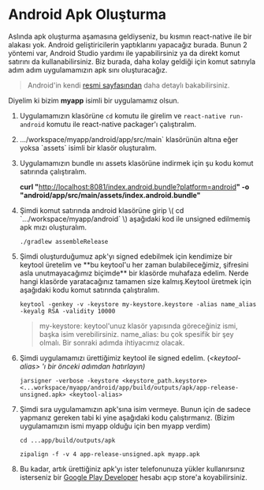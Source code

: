 # Android Apk Oluşturma

Aslında apk oluşturma aşamasına geldiyseniz, bu kısmın react-native ile bir alakası yok. Android geliştiricilerin yaptıklarını yapacağız burada. Bunun 2 yöntemi var, Android Studio yardımı ile yapabilirsiniz ya da direkt komut satırını da kullanabilirsiniz. Biz burada, daha kolay geldiği için komut satırıyla adım adım uygulamamızın apk sını oluşturacağız.

> Android'in kendi [resmi sayfasından](https://developer.android.com/studio/publish/app-signing.html) daha detaylı bakabilirsiniz.

Diyelim ki bizim **myapp** isimli bir uygulamamız olsun.

1. Uygulamamızın klasörüne `cd` komutu ile girelim ve `react-native run-android` komutu ile react-native packager'ı çalıştıralım.
2. .../workspace/myapp/android/app/src/main\` klasörünün altına eğer yoksa \`assets\` isimli bir klasör oluşturalım.
3. Uygulamamızın bundle ını assets klasörüne indirmek için şu kodu komut satırında çalıştıralım.

   **curl "**[http://localhost:8081/index.android.bundle?platform=android](http://localhost:8081/index.android.bundle?platform=android)**" -o "android/app/src/main/assets/index.android.bundle"**

4. Şimdi komut satırında android klasörüne girip \\( cd \`.../workspace/myapp/android\` \\) aşağıdaki kod ile unsigned edilmemiş apk mızı oluşturalım.

   `./gradlew assembleRelease`

5. Şimdi oluşturduğumuz apk'yı signed edebilmek için kendimize bir keytool üretelim ve \*\*bu keytool'u her zaman bulabileceğimiz, şifresini asla unutmayacağımız biçimde\*\* bir klasörde muhafaza edelim. Nerde hangi klasörde yaratacağınız tamamen size kalmış.Keytool üretmek için aşağıdaki kodu komut satırında çalıştıralım.

   `keytool -genkey -v -keystore my-keystore.keystore -alias name_alias -keyalg RSA -validity 10000`

   > my-keystore: keytool'unuz klasör yapısında göreceğiniz ismi, başka isim verebilirsiniz. name\_alias: bu çok spesifik bir şey olmalı. Bir sonraki adımda ihtiyacımız olacak.

6. Şimdi uygulamamızı ürettiğimiz keytool ile signed edelim. \(_&lt;keytool-alias&gt; 'ı bir önceki adımdan hatırlayın\)_

   `jarsigner -verbose -keystore <keystore_path.keystore> <...workspace/myapp/android/app/build/outputs/apk/app-release-unsigned.apk> <keytool-alias>`

7. Şimdi sıra uygulamamızın apk'sına isim vermeye. Bunun için de sadece yapmanız gereken tabi ki yine aşağıdaki kodu çalıştırmanız. \(Bizim uygulamamızın ismi myapp olduğu için ben myapp verdim\)

   `cd ...app/build/outputs/apk`

   `zipalign -f -v 4 app-release-unsigned.apk myapp.apk`

8. Bu kadar, artık ürettiğiniz apk'yı ister telefonunuza yükler kullanırsınız isterseniz bir [Google Play Developer](https://play.google.com/apps/publish/signup/) hesabı açıp store'a koyabilirsiniz.


